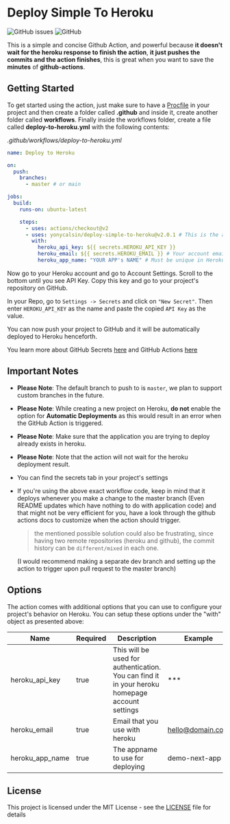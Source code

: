 # Deploy Simple To Heroku

![GitHub issues](https://img.shields.io/github/issues/yonycalsin/deploy-simple-to-heroku.svg)
![GitHub](https://img.shields.io/github/license/yonycalsin/deploy-simple-to-heroku.svg)

This is a simple and concise Github Action, and powerful because **it doesn't wait for the heroku response to finish the action**, **it just pushes the commits and the action finishes**, this is great when you want to save the **minutes** of **github-actions**.

## Getting Started

To get started using the action, just make sure to have a [Procfile](https://devcenter.heroku.com/articles/getting-started-with-nodejs#define-a-procfile) in your project and then create a folder called **.github** and inside it, create another folder called **workflows**. Finally inside the workflows folder, create a file called **deploy-to-heroku.yml** with the following contents:

_.github/workflows/deploy-to-heroku.yml_

```yaml
name: Deploy to Heroku

on:
  push:
    branches:
      - master # or main

jobs:
  build:
    runs-on: ubuntu-latest

    steps:
      - uses: actions/checkout@v2
      - uses: yonycalsin/deploy-simple-to-heroku@v2.0.1 # This is the action
        with:
          heroku_api_key: ${{ secrets.HEROKU_API_KEY }}
          heroku_email: ${{ secrets.HEROKU_EMAIL }} # Your account email
          heroku_app_name: "YOUR APP's NAME" # Must be unique in Heroku
```

Now go to your Heroku account and go to Account Settings. Scroll to the bottom until you see API Key. Copy this key and go to your project's repository on GitHub.

In your Repo, go to `Settings -> Secrets` and click on `"New Secret"`. Then enter `HEROKU_API_KEY` as the name and paste the copied `API Key` as the value.

You can now push your project to GitHub and it will be automatically deployed to Heroku henceforth.

You learn more about GitHub Secrets [here](https://docs.github.com/en/actions/configuring-and-managing-workflows/creating-and-storing-encrypted-secrets) and GitHub Actions [here](https://docs.github.com/en/actions)

## Important Notes

- **Please Note**: The default branch to push to is `master`, we plan to support custom branches in the future.
- **Please Note**: While creating a new project on Heroku, **do not** enable the option for **Automatic Deployments** as this would result in an error when the GitHub Action is triggered.
- **Please Note**: Make sure that the application you are trying to deploy already exists in heroku.
- **Please Note**: Note that the action will not wait for the heroku deployment result.
- You can find the secrets tab in your project's settings
- If you're using the above exact workflow code, keep in mind that it deploys whenever you make a change to the master branch (Even README updates which have nothing to do with application code) and that might not be very efficient for you, have a look through the github actions docs to customize when the action should trigger.

  > the mentioned possible solution could also be frustrating, since having two remote repositories (heroku and github), the commit history can be `different/mixed` in each one.

  (I would recommend making a separate dev branch and setting up the action to trigger upon pull request to the master branch)

## Options

The action comes with additional options that you can use to configure your project's behavior on Heroku. You can setup these options under the "with" object as presented above:

| Name            | Required | Description                                                                                    | Example              |
| --------------- | -------- | ---------------------------------------------------------------------------------------------- | -------------------- |
| heroku_api_key  | true     | This will be used for authentication. You can find it in your heroku homepage account settings | \*\*\*               |
| heroku_email    | true     | Email that you use with heroku                                                                 | hello@domain.com |
| heroku_app_name | true     | The appname to use for deploying                                                               | demo-next-app        |

## License

This project is licensed under the MIT License - see the [LICENSE](https://github.com/yonycalsin/deploy-simple-to-heroku/blob/master/LICENSE) file for details
